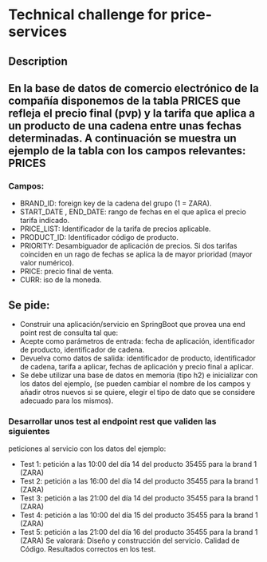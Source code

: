 # Technical challenge for price-services

## Description

En la base de datos de comercio electrónico de la compañía disponemos
de la tabla PRICES que refleja el precio final (pvp) y la tarifa que
aplica a un producto de una cadena entre unas fechas determinadas. A
continuación se muestra un ejemplo de la tabla con los campos
relevantes:
PRICES
-------

### Campos:
* BRAND_ID: foreign key de la cadena del grupo (1 = ZARA).
* START_DATE , END_DATE: rango de fechas en el que aplica el precio tarifa indicado.
* PRICE_LIST: Identificador de la tarifa de precios aplicable.
* PRODUCT_ID: Identificador código de producto.
* PRIORITY: Desambiguador de aplicación de precios. Si dos tarifas coinciden en un rago de fechas se aplica la de mayor prioridad (mayor valor numérico).
* PRICE: precio final de venta.
* CURR: iso de la moneda.

## Se pide:
* Construir una aplicación/servicio en SpringBoot que provea una end
point rest de consulta tal que:
* Acepte como parámetros de entrada: fecha de aplicación, identificador
de producto, identificador de cadena.
* Devuelva como datos de salida: identificador de producto,
identificador de cadena, tarifa a aplicar, fechas de aplicación y
precio final a aplicar.
* Se debe utilizar una base de datos en memoria (tipo h2) e inicializar
con los datos del ejemplo, (se pueden cambiar el nombre de los campos
y añadir otros nuevos si se quiere, elegir el tipo de dato que se
considere adecuado para los mismos).

### Desarrollar unos test al endpoint rest que validen las siguientes
peticiones al servicio con los datos del ejemplo:
- Test 1: petición a las 10:00 del día 14 del producto 35455
para la brand 1 (ZARA)
- Test 2: petición a las 16:00 del día 14 del producto 35455
para la brand 1 (ZARA)
- Test 3: petición a las 21:00 del día 14 del producto 35455
para la brand 1 (ZARA)
- Test 4: petición a las 10:00 del día 15 del producto 35455
para la brand 1 (ZARA)
- Test 5: petición a las 21:00 del día 16 del producto 35455
para la brand 1 (ZARA)
Se valorará:
Diseño y construcción del servicio.
Calidad de Código.
Resultados correctos en los test.
